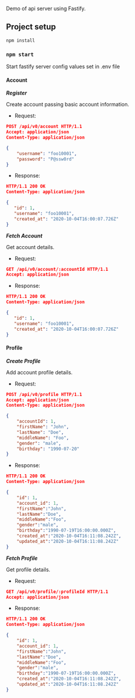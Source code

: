 Demo of api server using Fastify.

## Project setup
```
npm install
```

### `npm start`
Start fastify server config values set in .env file

#### Account

***Register***

Create account passing basic account information.

* Request:
```json
POST /api/v0/account HTTP/1.1
Accept: application/json
Content-Type: application/json

{
    "username": "foo10001",
    "password": "P@ssw0rd"
}
```
* Response:
```json
HTTP/1.1 200 OK
Content-Type: application/json

{
   "id": 1,
   "username": "foo10001",
   "created_at": "2020-10-04T16:00:07.726Z"
}
```

***Fetch Account***

Get account details.

* Request:
```json
GET /api/v0/account/:accountId HTTP/1.1
Accept: application/json
```
* Response:
```json
HTTP/1.1 200 OK
Content-Type: application/json

{
   "id": 1,
   "username": "foo10001",
   "created_at": "2020-10-04T16:00:07.726Z"
}
```

#### Profile

***Create Profile***

Add account profile details.

* Request:
```json
POST /api/v0/profile HTTP/1.1
Accept: application/json
Content-Type: application/json

{
    "accountId": 1,
    "firstName": "John",
    "lastName": "Doe",
    "middleName": "Foo",
    "gender": "male",
    "birthday": "1990-07-20"
}
```
* Response:
```json
HTTP/1.1 200 OK
Content-Type: application/json

{
    "id": 1,
    "account_id": 1,
    "firstName":"John",
    "lastName":"Doe",
    "middleName":"Foo",
    "gender":"male",
    "birthday":"1990-07-19T16:00:00.000Z",
    "created_at":"2020-10-04T16:11:08.242Z",
    "updated_at":"2020-10-04T16:11:08.242Z"
}
```

***Fetch Profile***

Get profile details.

* Request:
```json
GET /api/v0/profile/:profileId HTTP/1.1
Accept: application/json
```
* Response:
```json
HTTP/1.1 200 OK
Content-Type: application/json

{
    "id": 1,
    "account_id": 1,
    "firstName":"John",
    "lastName":"Doe",
    "middleName":"Foo",
    "gender":"male",
    "birthday":"1990-07-19T16:00:00.000Z",
    "created_at":"2020-10-04T16:11:08.242Z",
    "updated_at":"2020-10-04T16:11:08.242Z"
}
```
